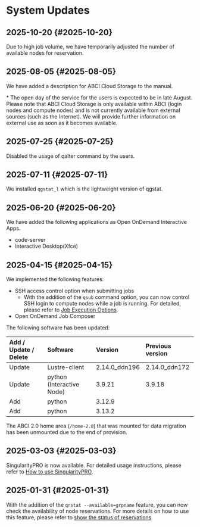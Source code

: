 # System Updates

## 2025-10-20 {#2025-10-20}

Due to high job volume, we have temporarily adjusted the number of available nodes for reservation.

## 2025-08-05 {#2025-08-05}

We have added a description for ABCI Cloud Storage to the manual.

\* The open day of the service for the users is expected to be in late August. Please note that ABCI Cloud Storage is only available within ABCI (login nodes and compute nodes) and is not currently available from external sources (such as the Internet). We will provide further information on external use as soon as it becomes available.

## 2025-07-25 {#2025-07-25}

Disabled the usage of qalter command by the users.

## 2025-07-11 {#2025-07-11}

We installed `qgstat_l` which is the lightweight version of qgstat.

## 2025-06-20 {#2025-06-20}

We have added the following applications as Open OnDemand Interactive Apps.

* code-server
* Interactive Desktop(Xfce)

## 2025-04-15 {#2025-04-15}

We implemented the following features:

* SSH access control option when submitting jobs
    * With the addition of the `qsub` command option, you can now control SSH login to compute nodes while a job is running. For detailed, please refer to [Job Execution Options](job-execution.md#job-execution-options).
* Open OnDemand Job Composer

The following software has been updated:

| Add / Update / Delete | Software | Version | Previous version |
|:--|:--|:--|:--|
| Update | Lustre-client | 2.14.0_ddn196 | 2.14.0_ddn172 |
| Update | python (Interactive Node) | 3.9.21 | 3.9.18 |
| Add | python | 3.12.9 | |
| Add | python | 3.13.2 | |

The ABCI 2.0 home area (`/home-2.0`) that was mounted for data migration has been unmounted due to the end of provision.

## 2025-03-03 {#2025-03-03}

SingularityPRO is now available. For detailed usage instructions, please refer to [How to use SingularityPRO](containers.md#how-to-use-singularitypro).

## 2025-01-31 {#2025-01-31}

With the addition of the `qrstat --available=grpname` feature, you can now check the availability of node reservations. For more details on how to use this feature, please refer to [show the status of reservations](job-execution.md#show-the-status-of-reservations).
